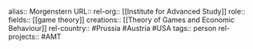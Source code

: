 alias:: Morgenstern
URL::
rel-org:: [[Institute for Advanced Study]]
role::
fields:: [[game theory]]
creations:: [[Theory of Games and Economic Behaviour]]
rel-country:: #Prussia #Austria #USA
tags:: person
rel-projects:: #AMT
